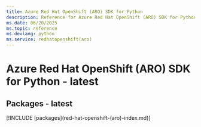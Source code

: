 ```yaml
---
title: Azure Red Hat OpenShift (ARO) SDK for Python
description: Reference for Azure Red Hat OpenShift (ARO) SDK for Python
ms.date: 06/20/2025
ms.topic: reference
ms.devlang: python
ms.service: redhatopenshift(aro)
---
```

# Azure Red Hat OpenShift (ARO) SDK for Python - latest
## Packages - latest
[!INCLUDE [packages](red-hat-openshift-(aro\)-index.md)]